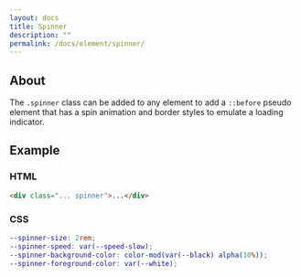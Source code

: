 ```yaml
---
layout: docs
title: Spinner
description: ""
permalink: /docs/element/spinner/
---
```


## About

The `.spinner` class can be added to any element to add a `::before` pseudo element that has a spin animation and border styles to emulate a loading indicator.

## Example

<div class="max-width-xs">
  <div class="media media-1 spinner"></div>
</div>

### HTML

```html
<div class="... spinner">...</div>
```

### CSS

```scss
--spinner-size: 2rem;
--spinner-speed: var(--speed-slow);
--spinner-background-color: color-mod(var(--black) alpha(10%));
--spinner-foreground-color: var(--white);
```
